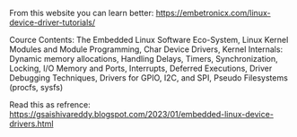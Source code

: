 
From this website you can learn better:
  https://embetronicx.com/linux-device-driver-tutorials/


Cource Contents:
 The Embedded Linux Software Eco-System, 
 Linux Kernel Modules and Module Programming, 
 Char Device Drivers, 
 Kernel Internals: Dynamic memory allocations, 
 Handling Delays, 
 Timers, 
 Synchronization, 
 Locking, 
 I/O Memory and Ports, 
 Interrupts, 
 Deferred Executions, 
 Driver Debugging Techniques, 
 Drivers for GPIO, I2C, and SPI, 
 Pseudo Filesystems (procfs, sysfs)


Read this as refrence:
  https://gsaishivareddy.blogspot.com/2023/01/embedded-linux-device-drivers.html



